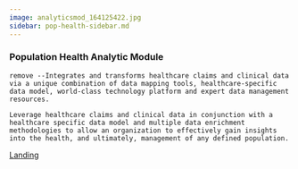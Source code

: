 ```yaml
---
image: analyticsmod_164125422.jpg
sidebar: pop-health-sidebar.md
---
```


### Population Health Analytic Module

`remove --Integrates and transforms healthcare claims and clinical data via a unique combination of data mapping tools, healthcare-specific data model, world-class technology platform and expert data management resources.`

`Leverage healthcare claims and clinical data in conjunction with a healthcare specific data model and multiple data enrichment methodologies to allow an organization to effectively gain insights into the health, and ultimately, management of any defined population.`

[Landing]

[Landing]: http://50.62.110.126/populationhealthanalytics
